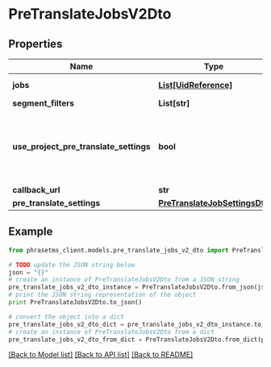 # PreTranslateJobsV2Dto

## Properties

| Name                                   | Type                                                            | Description                                                                                                             | Notes      |
| -------------------------------------- | --------------------------------------------------------------- | ----------------------------------------------------------------------------------------------------------------------- | ---------- |
| **jobs**                               | [**List[UidReference]**](UidReference.md)                       | Jobs to be pre-translated                                                                                               |
| **segment_filters**                    | **List[str]**                                                   |                                                                                                                         | [optional] |
| **use_project_pre_translate_settings** | **bool**                                                        | If pre-translate settings from project should be used. If true, preTranslateSettings values are ignored. Default: false | [optional] |
| **callback_url**                       | **str**                                                         |                                                                                                                         | [optional] |
| **pre_translate_settings**             | [**PreTranslateJobSettingsDto**](PreTranslateJobSettingsDto.md) |                                                                                                                         | [optional] |

## Example

```python
from phrasetms_client.models.pre_translate_jobs_v2_dto import PreTranslateJobsV2Dto

# TODO update the JSON string below
json = "{}"
# create an instance of PreTranslateJobsV2Dto from a JSON string
pre_translate_jobs_v2_dto_instance = PreTranslateJobsV2Dto.from_json(json)
# print the JSON string representation of the object
print PreTranslateJobsV2Dto.to_json()

# convert the object into a dict
pre_translate_jobs_v2_dto_dict = pre_translate_jobs_v2_dto_instance.to_dict()
# create an instance of PreTranslateJobsV2Dto from a dict
pre_translate_jobs_v2_dto_from_dict = PreTranslateJobsV2Dto.from_dict(pre_translate_jobs_v2_dto_dict)
```

[[Back to Model list]](../README.md#documentation-for-models) [[Back to API list]](../README.md#documentation-for-api-endpoints) [[Back to README]](../README.md)
